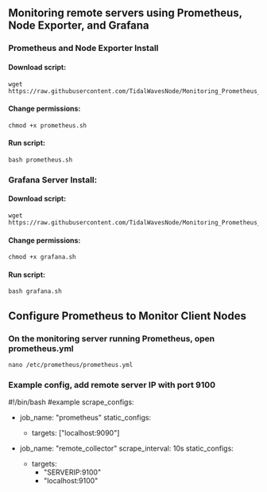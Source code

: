 ## Monitoring remote servers using Prometheus, Node Exporter, and Grafana

### Prometheus and Node Exporter Install

#### Download script:
    wget https://raw.githubusercontent.com/TidalWavesNode/Monitoring_Prometheus_Grafana/main/prometheus.sh

#### Change permissions:
    chmod +x prometheus.sh

#### Run script:
    bash prometheus.sh

### Grafana Server Install:

#### Download script:
    wget https://raw.githubusercontent.com/TidalWavesNode/Monitoring_Prometheus_Grafana/main/grafana.sh

#### Change permissions:

    chmod +x grafana.sh

#### Run script:
    bash grafana.sh

## Configure Prometheus to Monitor Client Nodes

### On the monitoring server running Prometheus, open prometheus.yml

    nano /etc/prometheus/prometheus.yml

### Example config, add remote server IP with port 9100

#!/bin/bash
#example
scrape_configs:
  - job_name: "prometheus"
    static_configs:
      - targets: ["localhost:9090"]

  - job_name: "remote_collector"
    scrape_interval: 10s
    static_configs:
      - targets:
        - "SERVERIP:9100"
        - "localhost:9100"
